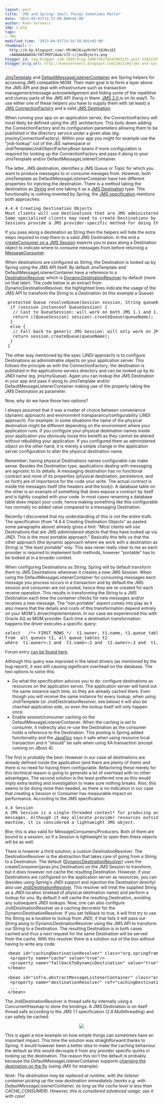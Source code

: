 ```yaml
---
layout: post
title: 'JMS and Spring: Small Things Sometimes Matter'
date: '2013-04-01T13:22:00.000+02:00'
author: Koen Serneels
img: 2.png
tags:
- JMS
modified_time: '2013-04-01T14:54:58.891+02:00'
thumbnail: |-
  http://4.bp.blogspot.com/-YRrWHJ6iqcM/UVltDJHv16I
  /AAAAAAAAAVA/YATJMVF2AuA/s72-c/jmsObjects.png
blogger_id: tag:blogger.com,1999:blog-3406746278542965235.post-528221975559689360
blogger_orig_url: http://koenserneels.blogspot.com/2013/04/jms-and-spring-small-things-sometimes.html
---
```


<a target="_blank" href="http://static.springsource.org/spring/docs/current/javadoc-api/org/springframework/jms/core/JmsTemplate.html">JmsTemplate</a> and <a target="_blank" href="http://static.springsource.org/spring/docs/current/javadoc-api/org/springframework/jms/listener/DefaultMessageListenerContainer.html">DefaultMessageListenerContainer</a> are Spring helpers for accessing JMS compatible MOM. Their main goal is to form a layer above the JMS API and deal with infrastructure such as transaction management/message acknowledgement and hiding some of the repetitive and clumsy parts of the JMS API (hang in there: <a target="_blank" href="http://java.net/projects/jms-spec/pages/Home">JMS 2.0 </a> is on its way!). To use either one of these helpers you have to supply them with (at least) a <a target="_blank" href="http://docs.oracle.com/javaee/6/api/javax/jms/ConnectionFactory.html">JMS ConnectionFactory</a> and a valid <a target="_blank" href="http://docs.oracle.com/javaee/6/api/javax/jms/Destination.html">JMS Destination</a>.

 When running your app on an application server, the ConnectionFactory will most likely be defined using the JEE architecture. This boils down adding the ConnectionFactory and its configuration parameters allowing them to be published in the directory service under a given alias (eg. jms/myConnectionFactory). Within your app you might for example use the "jndi-lookup" out of the JEE namespace or JndiTemplate/JndiObjectFactoryBean beans if more configuration is required for looking up the ConnectionFactory and pass it along to your JmsTemplate and/or DefaultMessageListenerContainer.

 The latter, JMS destination, identifies a JMS Queue or Topic for which you want to produce messages to or consume mesages from. However, both JmsTemplate as DefaultMessageListenerContainer have two different properties for injecting the destination. There is a method taking the destination as <a target="_blank" href="http://static.springsource.org/spring/docs/current/javadoc-api/org/springframework/jms/listener/AbstractMessageListenerContainer.html#setDestinationName%28java.lang.String%29">String</a> and one taking it as a <a target="_blank" href="http://static.springsource.org/spring/docs/current/javadoc-api/org/springframework/jms/listener/AbstractMessageListenerContainer.html#setDestination%28javax.jms.Destination%29">JMS Destination</a> type. This functionality is nothing invented by Spring, the <a target="_blank" href="http://www.oracle.com/technetwork/java/docs-136352.html">JMS specification</a> mentions both approaches:

<pre class="brush: plain;">
4.4.4 Creating Destination Objects
Most clients will use Destinations that are JMS administered objects that they have looked up via JNDI. This is the most portable approach.
Some specialized clients may need to create Destinations by dynamically manufacturing one using a provider-specific destination name. 
Sessions provide a JMS provider-specific method for doing this.
</pre> 

If you pass along a destination as String then the helpers will hide the extra steps required to map them to a valid JMS Destination. In the end a <a target="_blank" href="http://docs.oracle.com/javaee/6/api/javax/jms/Session.html#createConsumer%28javax.jms.Destination%29">createConsumer on a JMS Session</a> expects you to pass along a Destination object to indicate where to consume messages from before returning a <a target="_blank" href="http://docs.oracle.com/javaee/6/api/javax/jms/MessageConsumer.html">MessageConsumer</a>.

 When destinations are configured as String, the Destination is looked up by Spring using the JMS API itself. By default JmsTemplate and DefaultMessageListenerContainer have a reference to a <a target="_blank" href="http://static.springsource.org/spring/docs/current/javadoc-api/org/springframework/jms/support/destination/DestinationResolver.html">DestinationResolver</a> which is <a target="_blank" href="http://static.springsource.org/spring/docs/current/javadoc-api/org/springframework/jms/support/destination/DynamicDestinationResolver.html">DynamicDestinationResolver</a> by default (more on that later). The code below is an extract from DynamicDestinationResolver, the highlighted lines indicate the usage of the JMS API to transform the String to a Destination (in this example a Queue):

<pre class="brush: java; highlight: [4,8]">
 protected Queue resolveQueue(Session session, String queueName) throws JMSException {
  if (session instanceof QueueSession) {
   // Cast to QueueSession: will work on both JMS 1.1 and 1.0.2
   return ((QueueSession) session).createQueue(queueName);
  }
  else {
   // Fall back to generic JMS Session: will only work on JMS 1.1
   return session.createQueue(queueName);
  }
 }
</pre> 

The other way mentioned by the spec (JNDI approach) is to configure Destinations as administrable objects on your application server. This follows the principle as with the ConnectionFactory; the destination is published in the applications servers directory and can be looked up by its JNDI name (eg. jms/myQueue). Again you can lookup the JMS Destination in your app and pass it along to JmsTemplate and/or DefaultMessageListenerContainer making use of the property taking the JMS Destination as parameter.

Now, why do we have those two options? 

I always assumed that it was a matter of choice between convenience (dynamic approach) and environment transparancy/configurability (JNDI approach). For example: in some situations the name of the physical destination might be different depending on the environment where your application runs. If you configure your physical destination names inside your application you obviously loose this benefit as they cannot be altered without rebuilding your application. If you configured them as administered object on the other hand, it is merely a simple change in the application server configuration to alter the physical destination name.

Remember; having physical Destinations names configurable can make sense. Besides the Destination type, applications dealing with messaging are agnostic to its details. A messaging destination has no functional contract and none of its properties (physical destination, persistence, and so forth) are of importance for the code your write. The actual contract is inside the messages itself (the headers and the body).  A database table on the other is an example of something that does expose a contract by itself and is tightly coupled with your code. In most cases renaming a database table does impact your code, hence making something like this configurable has normally no added value compared to a messaging Destination.

Recently I discovered that my understanding of this is not the entire truth. The specification (from "4.4.4 Creating Destination Objects" as pasted some paragraphs above) already gives a hint: "Most clients will use Destinations that are JMS administered objects that they have looked up via JNDI. This is the most portable approach." Basically this tells us that the other approach (the dynamic approach where we work with a destination as String) is "the least portable" way. This was never really clear to me as each provider is required to implement both methods, however "portable" has to be looked at in a broader context.

When configuring Destinations as String, Spring will by default transform them to JMS Desintations whenever it creates a new JMS Session. When using the DefaultMessageListenerContainer for consuming messages each message you process occurs in a transaction and by default the JMS session and consumer are not pooled, hence they are re-created for each receive operation. This results in transforming the String to a JMS Destination each time the container checks for new messages and/or receives a new message. The "non portable" aspect comes into play as it also means that the details and costs of this transformation depend entirely on your MOM's driver/implementation. In our case we experienced this with Oracle AQ as MOM provider. Each time a destination transformation happens the driver executes a specific query:  

<pre class="brush: sql">
select   /*+ FIRST_ROWS */  t1.owner, t1.name, t1.queue_table, t1.queue_type, t1.max_retries, t1.retry_delay, t1.retention, t1.user_comment, t2. type , t2.object_type, t2.secure
from  all_queues t1, all_queue_tables t2
where  t1.owner=:1 and  t1.name=:2 and  t2.owner=:3 and  t1.queue_table=t2.queue_table
</pre>

Forum entry <a target="_blank" href="https://forums.oracle.com/forums/thread.jspa?threadID=1097902&tstart=4">can be found here</a>.

Although this query was improved in the latest drivers (as mentioned by the bug report), it was still causing significant overhead on the database. The two options to solve this:

<ul>
	<li>Do what the specification advices you to do: configure destinations as resources on the application server. The application server will hand out the same instance each time, so they are already cached there. Even though you will receive the same instance for every lookup, when using JndiTemplate (or JndiDestinationResolver, see below) it will also be chached application side, so even the lookup itself will only happen once.</li>
	<li>Enable session/consumer caching on the DefaultMessageListenerContainer. When the caching is set to consumer, it indirectly also re-use the Destination as the consumer holds a reference to the Destination.  This pooling is Spring added functionality and the <a target="_blank" href="http://static.springsource.org/spring/docs/current/javadoc-api/org/springframework/jms/listener/DefaultMessageListenerContainer.html#setCacheLevel%28int%29">JavaDoc</a> says it safe when using resource local transaction and it "should" be safe when using XA transaction (except running on JBoss 4).</li>
</ul>

The first is probably the best. However in our case all destinations are already defined inside the application (and there are plenty of them) and there is no need for having them configurable. Refactoring these merely for this technical reason is going to generate a lot of overhead with no other advantages. The second solution is the least preferred one as this would imply extra testing and investigation to make sure nothing breaks. Also, this seems to be doing more then needed, as there is no indication in our case that creating a Session or Consumer has measurable impact on performance. According to the JMS specification:  

<pre class="brush: plain;highlight: [4]">
4.4 Session
A JMS Session is a single-threaded context* for producing and consuming
messages. Although it may allocate provider resources outside the Java virtual
machine, it is considered a lightweight JMS object.
</pre>

Btw; this is also valid for MessageConsumers/Producers. Both of them are bound to a session, so if a Session is lightweight to open then these objects will be as well.

There is however a third solution; a custom DestinationResolver. The DestinationResolver is the abstraction that takes care of going from a String to a Destination. The default (<a target="_blank" href="http://static.springsource.org/spring/docs/current/javadoc-api/org/springframework/jms/support/destination/DynamicDestinationResolver.html">DynamicDestinationResolver</a>) uses the createConsumer(javax.jms.Destination) on the JMS Session to transform, but it does however not cache the resulting Destination. However, if your Destinations are configured on the application server as resources, you can (besides using Spring's JNDI support and injection the Destination directly) also use <a target="_blank" href="http://static.springsource.org/spring/docs/current/javadoc-api/org/springframework/jms/support/destination/JndiDestinationResolver.html">JndiDestinationResolver</a>. This resolver will treat the supplied String as a JNDI location (instead of physical destination name) and perform a lookup for you. By default it will cache the resulting Destination, avoiding any subsequent JNDI lookups. Now, one can also configure JndiDestinationResolver as a caching decorator for the DynamicDestinationResolver. If you set fallback to true, it will first try to use the String as a location to lookup from JNDI, if that fails it will pass our String along to DynamicDestinationResolver using the JMS API to transform our String to a Destination. The resulting Destination is in both cases cached and thus a next request for the same Destination will be served from the cache. With this resolver there is a solution out of the box without having to write any code:

<pre class="brush: xml">
 &lt;bean id=&quot;cachingDestinationResolver&quot; class=&quot;org.springframework.jms.support.destination.JndiDestinationResolver&quot;&gt;
  &lt;property name=&quot;cache&quot; value=&quot;true&quot;/&gt;
  &lt;property name=&quot;fallbackToDynamicDestination&quot; value=&quot;true&quot;/&gt; 
 &lt;/bean&gt;

 &lt;bean id=&quot;infra.abstractMessageListenerContainer&quot; class=&quot;org.springframework.jms.listener.DefaultMessageListenerContainer&quot; abstract=&quot;true&quot;&gt;
  &lt;property name=&quot;destinationResolver&quot; ref=&quot;cachingDestinationResolver&quot;/&gt;
  ...
 &lt;/bean&gt;
</pre>

The JndiDestinationResolver is thread safe by internally using a ConcurrentHasmap to store the bindings. A JMS Destination is on itself thread safe according to the JMS 1.1 specification (2.8 Multithreading) and can safely be cached:

<div class="separator" style="clear: both; text-align: center;">
<a href="{{site.baseurl}}/assets/img/2013-04-01-jms-and-spring-small-things-sometimes/jmsObjects-large.png" imageanchor="1" style="margin-left: 1em; margin-right: 1em;"><img border="0" src="{{site.baseurl}}/assets/img/2013-04-01-jms-and-spring-small-things-sometimes/jmsObjects-small.png"/></a></div>

This is again a nice example on how simple things can sometimes have an important impact. This time the solution was straightforward thanks to Spring. It would however been a better idea to make the caching behaviour the default as this would decouple it from any provider specific quirks in looking up the destination. The reason this isn't the default is probably because the DefaultMessageListenerContainer supports <a target="_blank" href="http://static.springsource.org/spring/docs/current/javadoc-api/org/springframework/jms/listener/AbstractMessageListenerContainer.html#setDestinationName%28java.lang.String%29">changing the destination on the fly</a> (using JMX for example): 

<i>
Note: The destination may be replaced at runtime, with the listener container picking up the new destination immediately (works e.g. with DefaultMessageListenerContainer, as long as the cache level is less than CACHE_CONSUMER). However, this is considered advanced usage; use it with care!
</i>
